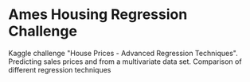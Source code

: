 # Ames Housing Regression Challenge
Kaggle challenge "House Prices - Advanced Regression Techniques". Predicting sales prices and from a multivariate data set. Comparison of different regression techniques
